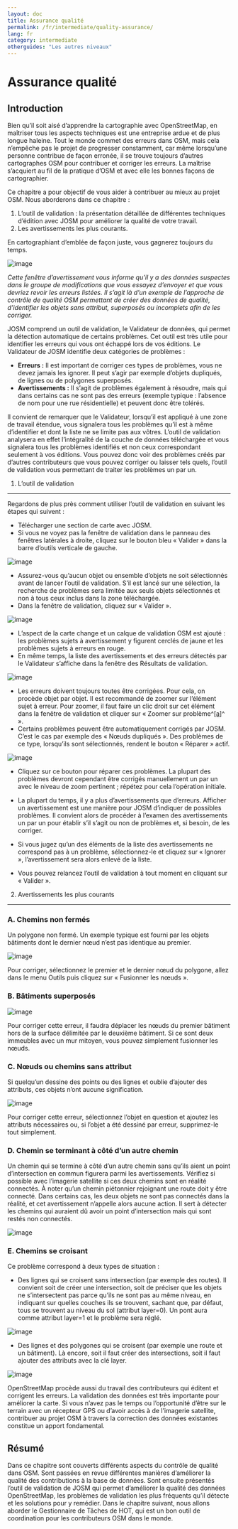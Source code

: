```yaml
---
layout: doc
title: Assurance qualité
permalink: /fr/intermediate/quality-assurance/
lang: fr
category: intermediate
otherguides: "Les autres niveaux"
---
```



Assurance qualité
==================

Introduction
------------

Bien qu’il soit aisé d’apprendre la cartographie avec OpenStreetMap, en
maîtriser tous les aspects techniques est une entreprise ardue et de
plus longue haleine. Tout le monde commet des erreurs dans OSM, mais
cela n’empêche pas le projet de progresser constamment, car même
lorsqu’une personne contribue de façon erronée, il se trouve toujours
d’autres cartographes OSM pour contribuer et corriger les erreurs. La
maîtrise s’acquiert au fil de la pratique d’OSM et avec elle les bonnes
façons de cartographier.

Ce chapitre a pour objectif de vous aider à contribuer au mieux au
projet OSM. Nous aborderons dans ce chapitre :

1.  L’outil de validation : la présentation détaillée de différentes
    techniques d’édition avec JOSM pour améliorer la qualité de votre
    travail.
2.  Les avertissements les plus courants.

En cartographiant d’emblée de façon juste, vous gagnerez toujours du
temps.

![image](/images/fr/0300-12-27-quality-assurance/image07.png)

*Cette fenêtre d’avertissement vous informe qu’il y a des données
suspectes dans le groupe de modifications que vous essayez d’envoyer et
que vous devriez revoir les erreurs listées. Il s’agit là d’un exemple
de l’approche de contrôle de qualité OSM permettant de créer des données
de qualité, d’identifier les objets sans attribut, superposés ou
incomplets afin de les corriger.*

JOSM comprend un outil de validation, le Validateur de données, qui
permet la détection automatique de certains problèmes. Cet outil est
très utile pour identifier les erreurs qui vous ont échappé lors de vos
éditions. Le Validateur de JOSM identifie deux catégories de problèmes :

-   **Erreurs :** Il est important de corriger ces types de problèmes, vous
    ne devez jamais les ignorer. Il peut s’agir par exemple d’objets
    dupliqués, de lignes ou de polygones superposés.
-   **Avertissements :** Il s’agit de problèmes également à résoudre, mais
    qui dans certains cas ne sont pas des erreurs (exemple typique :
    l’absence de nom pour une rue résidentielle) et peuvent donc être
    tolérés.

Il convient de remarquer que le Validateur, lorsqu’il est appliqué à une
zone de travail étendue, vous signalera tous les problèmes qu’il est à
même d’identifier et dont la liste ne se limite pas aux vôtres. L’outil
de validation analysera en effet l’intégralité de la couche de données
téléchargée et vous signalera tous les problèmes identifiés et non ceux
correspondant seulement à vos éditions. Vous pouvez donc voir des
problèmes créés par d’autres contributeurs que vous pouvez corriger ou
laisser tels quels, l’outil de validation vous permettant de traiter les
problèmes un par un.

1. L’outil de validation
------------------------

Regardons de plus près comment utiliser l’outil de validation en suivant
les étapes qui suivent :

-   Télécharger une section de carte avec JOSM.
-   Si vous ne voyez pas la fenêtre de validation dans le panneau des
    fenêtres latérales à droite, cliquez sur le bouton bleu « Valider »
    dans la barre d’outils verticale de gauche.

![image](/images/fr/0300-12-27-quality-assurance/image06.png)

-   Assurez-vous qu’aucun objet ou ensemble d’objets ne soit
    sélectionnés avant de lancer l’outil de validation. S’il est lancé
    sur une sélection, la recherche de problèmes sera limitée aux seuls
    objets sélectionnés et non à tous ceux inclus dans la zone
    téléchargée.
-   Dans la fenêtre de validation, cliquez sur « Valider ».

![image](/images/fr/0300-12-27-quality-assurance/image09.png)

-   L’aspect de la carte change et un calque de validation OSM est
    ajouté : les problèmes sujets à avertissement y figurent cerclés de
    jaune et les problèmes sujets à erreurs en rouge.
-   En même temps, la liste des avertissements et des erreurs détectés
    par le Validateur s’affiche dans la fenêtre des Résultats de
    validation.

![image](/images/fr/0300-12-27-quality-assurance/image02.png)

-   Les erreurs doivent toujours toutes être corrigées. Pour cela, on
    procède objet par objet. Il est recommandé de zoomer sur l’élément
    sujet à erreur. Pour zoomer, il faut faire un clic droit sur cet
    élément dans la fenêtre de validation et cliquer sur « Zoomer sur
    problème^[[a]](#cmnt1)^ ».
-   Certains problèmes peuvent être automatiquement corrigés par JOSM.
    C’est le cas par exemple des « Nœuds dupliqués ». Des problèmes de
    ce type, lorsqu’ils sont sélectionnés, rendent le bouton « Réparer »
    actif.

![image](/images/fr/0300-12-27-quality-assurance/image03.png)

-   Cliquez sur ce bouton pour réparer ces problèmes. La plupart des
    problèmes devront cependant être corrigés manuellement un par un
    avec le niveau de zoom pertinent ; répétez pour cela l’opération
    initiale.

-   La plupart du temps, il y a plus d’avertissements que d’erreurs.
    Afficher un avertissement est une manière pour JOSM d’indiquer de
    possibles problèmes. Il convient alors de procéder à l’examen des
    avertissements un par un pour établir s’il s’agit ou non de
    problèmes et, si besoin, de les corriger.
-   Si vous jugez qu’un des éléments de la liste des avertissements ne
    correspond pas à un problème, sélectionnez-le et cliquez sur «
    Ignorer », l’avertissement sera alors enlevé de la liste.
-   Vous pouvez relancez l’outil de validation à tout moment en cliquant
    sur « Valider ».

2. Avertissements les plus courants
-------------------------------------

### A. Chemins non fermés

Un polygone non fermé. Un exemple typique est fourni par les objets
bâtiments dont le dernier nœud n’est pas identique au
premier.

![image](/images/fr/0300-12-27-quality-assurance/image08.png)

Pour corriger, sélectionnez le premier et le dernier nœud du polygone,
allez dans le menu Outils puis cliquez sur « Fusionner les nœuds ».

### B. Bâtiments superposés

![image](/images/fr/0300-12-27-quality-assurance/image00.png)

Pour corriger cette erreur, il faudra déplacer les nœuds du premier
bâtiment hors de la surface délimitée par le deuxième bâtiment. Si ce
sont deux immeubles avec un mur mitoyen, vous pouvez simplement
fusionner les nœuds.

### C. Nœuds ou chemins sans attribut

Si quelqu’un dessine des points ou des lignes et oublie d’ajouter des
attributs, ces objets n’ont aucune signification.

![image](/images/fr/0300-12-27-quality-assurance/image04.png)

Pour corriger cette erreur, sélectionnez l’objet en question et ajoutez
les attributs nécessaires ou, si l’objet a été dessiné par erreur,
supprimez-le tout simplement.

### D. Chemin se terminant à côté d’un autre chemin

Un chemin qui se termine à côté d’un autre chemin sans qu’ils aient un
point d’intersection en commun figurera parmi les avertissements.
Vérifiez si possible avec l’imagerie satellite si ces deux chemins sont
en réalité connectés. À noter qu’un chemin piétonnier rejoignant une
route doit y être connecté. Dans certains cas, les deux objets ne sont
pas connectés dans la réalité, et cet avertissement n’appelle alors
aucune action. Il sert à détecter les chemins qui
auraient dû avoir un point d’intersection mais qui sont restés non
connectés.

![image](/images/fr/0300-12-27-quality-assurance/image11.png)

### E. Chemins se croisant

Ce problème correspond à deux types de situation :

-   Des lignes qui se croisent sans intersection (par exemple des
    routes). Il convient soit de créer une intersection, soit de
    préciser que les objets ne s’intersectent pas parce qu’ils ne sont
    pas au même niveau, en indiquant sur quelles couches ils se
    trouvent, sachant que, par défaut, tous se trouvent au niveau du sol
    (attribut layer=0). Un pont aura comme attribut layer=1 et le
    problème sera réglé.

![image](/images/fr/0300-12-27-quality-assurance/image01.png)

-   Des lignes et des polygones qui se croisent (par exemple une route
    et un bâtiment). Là encore, soit il faut créer des intersections,
    soit il faut ajouter des attributs avec la clé layer.

![image](/images/fr/0300-12-27-quality-assurance/image05.png)

OpenStreetMap procède aussi du travail des contributeurs qui éditent et
corrigent les erreurs. La validation des données est très importante
pour améliorer la carte. Si vous n’avez pas le temps ou l’opportunité
d’être sur le terrain avec un récepteur GPS ou d’avoir accès à de
l’imagerie satellite, contribuer au projet OSM à travers la correction
des données existantes constitue un apport fondamental.

Résumé
--------

Dans ce chapitre sont couverts différents aspects du contrôle de qualité
dans OSM. Sont passées en revue différentes manières d’améliorer la
qualité des contributions à la base de données. Sont ensuite présentés
l’outil de validation de JOSM qui permet d’améliorer la qualité des
données OpenStreetMap, les problèmes de validation les plus fréquents
qu’il détecte et les solutions pour y remédier. Dans le chapitre
suivant, nous allons aborder le Gestionnaire de Tâches de HOT, qui est
un bon outil de coordination pour les contributeurs OSM dans le monde.
